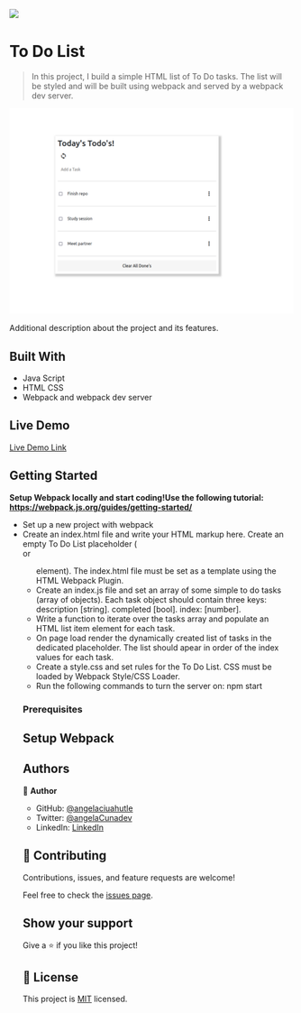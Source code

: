 ![](https://img.shields.io/badge/Microverse-blueviolet)

# To Do List

> In this project, I build a simple HTML list of To Do tasks. The list will be styled and will be built using webpack and served by a webpack dev server.

![screenshot](./list.png)

Additional description about the project and its features.

## Built With

- Java Script 
- HTML CSS
- Webpack and webpack dev server

## Live Demo

[Live Demo Link](https://livedemo.com)


## Getting Started

**Setup Webpack locally and start coding!Use the following tutorial: https://webpack.js.org/guides/getting-started/**

- Set up a new project with webpack
- Create an index.html file and write your HTML markup here. Create an empty To Do List placeholder (<div> or <ul> element). The index.html file must be set as a template using the HTML Webpack Plugin.
- Create an index.js file and set an array of some simple to do tasks (array of objects). Each task object should contain three keys:
description [string].
completed [bool].
index: [number].
- Write a function to iterate over the tasks array and populate an HTML list item element for each task.
- On page load render the dynamically created list of tasks in the dedicated placeholder. The list should apear in order of the index values for each task.
- Create a style.css and set rules for the To Do List. CSS must be loaded by Webpack Style/CSS Loader.
- Run the following commands to turn the server on: npm start 

### Prerequisites

## Setup Webpack


## Authors

👤 **Author**

- GitHub: [@angelaciuahutle](https://github.com/angelacuahutle)
- Twitter: [@angelaCunadev](https://twitter.com/angelaCunaDev)
- LinkedIn: [LinkedIn](https://linkedin.com/in/angelacuahutle)


## 🤝 Contributing

Contributions, issues, and feature requests are welcome!

Feel free to check the [issues page](../../issues/).

## Show your support

Give a ⭐️ if you like this project!

## 📝 License

This project is [MIT](./MIT.md) licensed.
